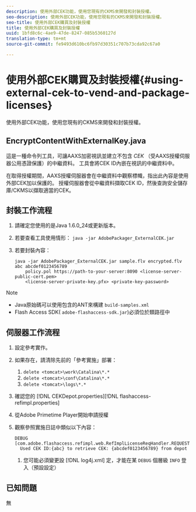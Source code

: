 ```yaml
---
description: 使用外部CEK功能，使用您現有的CKMS來開發和封裝授權。
seo-description: 使用外部CEK功能，使用您現有的CKMS來開發和封裝授權。
seo-title: 使用外部CEK購買及封裝授權
title: 使用外部CEK購買及封裝授權
uuid: 1bfd8c6c-4ae9-47de-8247-085b5360127d
translation-type: tm+mt
source-git-commit: fe9493d610bc6fb97d30351c707b73cda92c67a0

---
```



# 使用外部CEK購買及封裝授權{#using-external-cek-to-vend-and-package-licenses}

使用外部CEK功能，使用您現有的CKMS來開發和封裝授權。

## EncryptContentWithExternalKey.java

這是一種命令列工具，可讓AAXS加密視訊並建立不包含 *CEK* （受AAXS授權伺服器公用憑證保護）的中繼資料。 工具會將CEK ID內嵌在視訊的中繼資料中。

在取得授權期間，AAXS授權伺服器會在中繼資料中觀察標幟，指出此內容是使用外部CEK加以保護的。 授權伺服器會從中繼資料擷取CEK ID，然後查詢安全儲存庫/CKMS以擷取適當的CEK。

## 封裝工作流程

1. 請確定您使用的是Java 1.6.0_24或更新版本。
1. 若要查看工具使用情形： `java -jar AdobePackager_ExternalCEK.jar`
1. 若要封裝內容：

   ```
   java -jar AdobePackager_ExternalCEK.jar sample.flv encrypted.flv abc abcdef0123456789 
       policy.pol https://path-to-your-server:8090 <license-server-public-cert.pem> 
       <license-server-private-key.pfx> <private-key-password>
   ```

>[!NOTE]
>
>* Java原始碼可以使用包含的ANT來構建 `build-samples.xml`
>* Flash Access SDK( `adobe-flashaccess-sdk.jar`)必須位於類路徑中
>



## 伺服器工作流程

1. 設定參考實作。
1. 如果存在，請清除先前的「參考實施」部署：

   1. `delete <tomcat>\work\Catalina\*.*`
   1. `delete <tomcat>\conf\Catalina\*.*`
   1. `delete <tomcat>\logs\*.*`

1. 確認您的 [!DNL CEKDepot.properties][!DNL flashaccess-refimpl.properties]

1. 從Adobe Primetime Player開始申請授權
1. 觀察參照實施日誌中類似以下內容：

   ```
   DEBUG [com.adobe.flashaccess.refimpl.web.RefImplLicenseReqHandler.REQUESTS] 
     Used CEK ID:{abc} to retrieve CEK: {abcdef0123456789} from depot
   ```

   1. 您可能必須變更設 [!DNL log4j.xml] 定，才能在某 `DEBUG` 個層級 `INFO` 登入（預設設定）

## 已知問題

無
